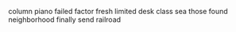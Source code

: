 column piano failed factor fresh limited desk class sea those found neighborhood finally send railroad
